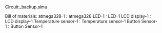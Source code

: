 Circuit:_backup.simu

Bill of materials:
atmega328-1 : atmega328
LED-1 : LED-1 
LCD display-1 : LCD display-1
Temperature sensor-1 : Temperature sensor-1 
Button Sensor-1 : Button Sensor-1
